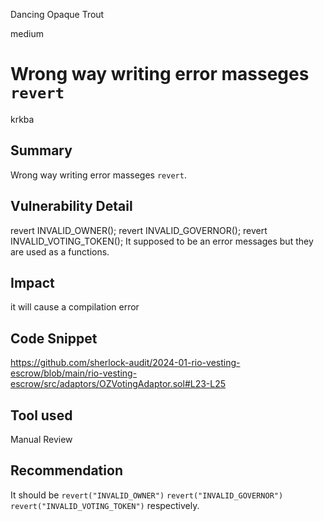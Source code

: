 Dancing Opaque Trout

medium

# Wrong way writing error masseges `revert`

krkba
## Summary
Wrong way writing error masseges `revert`.
## Vulnerability Detail
revert INVALID_OWNER();
revert INVALID_GOVERNOR();
revert INVALID_VOTING_TOKEN();
It supposed to be an error messages but they are used as a functions.
## Impact
 it will cause a compilation error
## Code Snippet
https://github.com/sherlock-audit/2024-01-rio-vesting-escrow/blob/main/rio-vesting-escrow/src/adaptors/OZVotingAdaptor.sol#L23-L25
## Tool used

Manual Review

## Recommendation
It should be 
`revert("INVALID_OWNER")`
`revert("INVALID_GOVERNOR")`
`revert("INVALID_VOTING_TOKEN")`
 respectively.